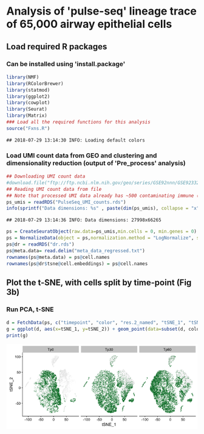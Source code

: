 Analysis of 'pulse-seq' lineage trace of 65,000 airway epithelial cells
================

Load required R packages
------------------------

### Can be installed using 'install.package'

``` r
library(NMF)
library(RColorBrewer)
library(statmod)
library(ggplot2)
library(cowplot)
library(Seurat)
library(Matrix)
### Load all the required functions for this analysis
source("Fxns.R")
```

    ## 2018-07-29 13:14:30 INFO: Loading default colors

### Load UMI count data from GEO and clustering and dimensionality reduction (output of 'Pre\_process' analysis)

``` r
## Downloading UMI count data
#download.file("ftp://ftp.ncbi.nlm.nih.gov/geo/series/GSE92nnn/GSE92332/suppl/GSE92332_atlas_UMIcounts.txt.gz", destfile="GSE92332_atlas_UMIcounts.txt.gz")
## Reading UMI count data from file
## Note that processed UMI data already has ~500 contaminating immune (dendritic) cells, and all low quality (<1000 genes detected) cells removed
ps_umis = readRDS("PulseSeq_UMI_counts.rds")
info(sprintf("Data dimensions: %s" , paste(dim(ps_umis), collapse = "x")))
```

    ## 2018-07-29 13:14:36 INFO: Data dimensions: 27998x66265

``` r
ps = CreateSeuratObject(raw.data=ps_umis,min.cells = 0, min.genes = 0)
ps = NormalizeData(object = ps,normalization.method = "LogNormalize", scale.factor = 10000,display.progress = TRUE)
ps@dr = readRDS("dr.rds")
ps@meta.data= read.delim("meta_data_regressed.txt")
rownames(ps@meta.data) = ps@cell.names
rownames(ps@dr$tsne@cell.embeddings) = ps@cell.names
```

Plot the t-SNE, with cells split by time-point (Fig 3b)
-------------------------------------------------------

### Run PCA, t-SNE

``` r
d = FetchData(ps, c("timepoint", "color", "res.2_named", "tSNE_1", "tSNE_2"))
g = ggplot(d, aes(x=tSNE_1, y=tSNE_2)) + geom_point(data=subset(d, color=="Tom"), size=0.45, stroke=0, color="grey92") + geom_point(data=subset(d, color!="Tom"), size=0.5, stroke=0, color=default.cols(3)[3]) + facet_wrap(~timepoint)
print(g)
```

<img src="PulseSeq_figs/PulseSeq-tsne-1.png" style="display: block; margin: auto;" />
